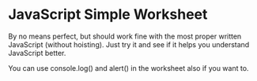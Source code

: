 JavaScript Simple Worksheet
===========
By no means perfect, but should work fine with the most proper written JavaScript (without hoisting). Just try it and see if it helps you understand JavaScript better.

You can use console.log() and alert() in the worksheet also if you want to.

